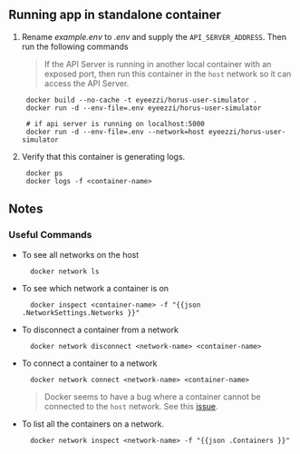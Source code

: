 ## Running app in standalone container

1. Rename *example.env* to *.env* and supply the `API_SERVER_ADDRESS`. Then run the following commands

	> If the API Server is running in another local container with an exposed port, then run this container in the `host` network so it can access the API Server.

		docker build --no-cache -t eyeezzi/horus-user-simulator .
		docker run -d --env-file=.env eyeezzi/horus-user-simulator
	
		# if api server is running on localhost:5000
		docker run -d --env-file=.env --network=host eyeezzi/horus-user-simulator

2. Verify that this container is generating logs.

		docker ps 
		docker logs -f <container-name>

## Notes

### Useful Commands

- To see all networks on the host

		docker network ls

- To see which network a container is on

		docker inspect <container-name> -f "{{json .NetworkSettings.Networks }}"

- To disconnect a container from a network

		docker network disconnect <network-name> <container-name>

- To connect a container to a network

		docker network connect <network-name> <container-name>

	> Docker seems to have a bug where a container cannot be connected to the `host` network. See this [issue](https://github.com/awslabs/aws-sam-cli/issues/669).

- To list all the containers on a network.

		docker network inspect <network-name> -f "{{json .Containers }}"